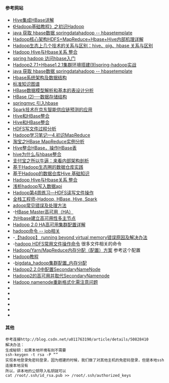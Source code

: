 #### 参考网站

- [Hive集成HBase详解](http://www.cnblogs.com/MOBIN/p/5704001.html)
- [《Hadoop基础教程》之初识Hadoop](http://blessht.iteye.com/blog/2095675)
- [java 获取 hbase数据 springdatahadoop -- hbasetemplate](http://blog.csdn.net/linlinv3/article/details/42737113)
- [Hadoop核心架构HDFS+MapReduce+Hbase+Hive内部机理详解](http://www.csdn.net/article/2014-02-17/2818431-HDFS+MapReduce+Hbase)
- [Hadoop生态上几个技术的关系与区别：hive、pig、hbase 关系与区别](http://www.cnblogs.com/chamie/p/4737423.html)
- [Hadoop Hive与Hbase关系 整合](http://blog.csdn.net/liuzhenwen/article/details/28078625)
- [spring hadoop 访问hbase入门](http://codecloud.net/68707.html)
- [Hadoop2.7.1+Hbase1.2.1集群环境搭建(9)spring-hadoop实战](http://aperise.iteye.com/blog/2254491)
- [java 获取 hbase数据 springdatahadoop -- hbasetemplate](http://blog.csdn.net/linlinv3/article/details/42737113)
- [Hbase系统架构及数据结构](http://blog.csdn.net/cnbird2008/article/details/9151585)
- [标准知识图谱](http://lib.csdn.net/base/hbase)
- [HBase数据模型解析和基本的表设计分析](http://lib.csdn.net/article/hbase/45098?knId=1662)
- [HBase (2)---数据存储结构](http://blog.csdn.net/heyutao007/article/details/5766945)
- [springmvc 引入hbase](http://blog.csdn.net/hjxgood/article/details/46912793)
- [Spark技术在京东智能供应链预测的应用](http://mp.weixin.qq.com/s?__biz=MjM5MDE0Mjc4MA==&mid=2650995653&idx=1&sn=f376f83a79a225ec76ebbfd1e748c63e&chksm=bdbf03968ac88a80d581475f7b5488888264f33931d344496489125dccf59e6768411c5f337e&scene=0#rd)
- [Hive和HBase整合](https://www.iteblog.com/archives/1718.html)
- [Hive和HBase整合](http://dxer.github.io/2016/10/18/hive&hbase/)
- [HDFS写文件过程分析](http://shiyanjun.cn/archives/942.html)
- [Hadoop学习笔记—4.初识MapReduce](http://www.cnblogs.com/edisonchou/p/4287784.html)
- [淘宝之HBase MapReduce实例分析](http://www.aboutyun.com/thread-7072-1-1.html)
- [Hive整合HBase，操作HBase表](http://www.cnblogs.com/1130136248wlxk/articles/5517726.html)
- [hive为什么与hbase整合](http://www.aboutyun.com/thread-7317-1-1.html)
- [支付宝之所以牛逼：来看内部架构剖析](http://www.wtoutiao.com/p/J1cLpx.html)
- [基于Hadoop生态圈的数据仓库实践](http://lib.csdn.net/article/20/32639?knId=561)
- [基于Hadoop的数据仓库Hive 基础知识](http://blog.csdn.net/namelessml/article/details/52608881)
- [Hadoop Hive与Hbase关系 整合](http://blog.csdn.net/liuzhenwen/article/details/28078625)
- [浅析hadoop写入数据api](http://blog.csdn.net/qiuchenl/article/details/8617990)
- [Hadoop第4周练习—HDFS读写文件操作](http://www.cnblogs.com/shishanyuan/p/4172806.html)
- [全栈工程师-Hadoop, HBase, Hive, Spark](http://www.cnblogs.com/charlesblc/p/6014158.html)
- [adoop常见错误及处理方法](http://blog.csdn.net/yonghutwo/article/details/9206059)
- -[HBase Master高可用（HA）](http://www.cnblogs.com/captainlucky/p/4710642.html)
- [为Hbase建立高可用性多主节点](http://www.importnew.com/3020.html)
- [Hadoop 2.0 HA高可用集群配置详解](http://blog.csdn.net/carl810224/article/details/52160418)
- [hadoop命令 -- job相关](http://blog.csdn.net/lxpbs8851/article/details/12969105)
- -[【hadoop】 running beyond virtual memory错误原因及解决办法](http://blog.csdn.net/AHAU10/article/details/53484770)
- -[hadoop HDFS常用文件操作命令](https://segmentfault.com/a/1190000002672666) 很多文件相关的命令
- [Hadoop/Yarn/MapReduce内存分配（配置）方案](http://blog.csdn.net/bluishglc/article/details/42436321)  参考这个配置
- [Hadoop教程](http://www.yiibai.com/hadoop/hadoop_enviornment_setup.html#article-start)
- -[bigdata_hadoop集群配置_内存分配](http://www.cnblogs.com/cphmvp/p/6055353.html)
- [Hadoop2.2.0中配置SecondaryNameNode](http://blog.csdn.net/xichenguan/article/details/27213089)
- [Hadoop2的高可用并取代SecondaryNamenode](http://blog.csdn.net/jarth/article/details/52839864)
- [Hadoop namenode重新格式化需注意问题](http://blog.csdn.net/gis_101/article/details/52821946)
- []()
- []()
- []()
- []()
- []()
- []()

#### 其他



````
参考连接http://blog.csdn.net/u011763190/article/details/50828410 
解决办法： 
生成秘钥：如果本地环境有则不需要 
ssh-keygen -t rsa -P “” 
实现本地登录免密码登录，因为搭建的时候，我们做了对其他主机的免密码登录，但是本地ssh连接本地没有 
所以，讲本地的公钥导入私钥就可以 
cat /root/.ssh/id_rsa.pub >> /root/.ssh/authorized_keys
````

